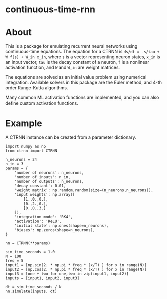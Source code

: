 # continuous-time-rnn

# About
This is a package for emulating recurrent neural networks using continuous-time equations. The equation for a CTRNN is `ds/dt = -s/tau + W f(s) + W_in x_in`, where `s` is a vector representing neuron states, `x_in` is an input vector, `tau` is the decay constant of a neuron, `f` is a nonlinear activation function, and `W` and `W_in` are weight matrices.

The equations are solved as an initial value problem using numerical integration. Available solvers in this package are the Euler method, and 4-th order Runge-Kutta algorithms.

Many common ML activation functions are implemented, and you can also define custom activation functions.

# Example
A CTRNN instance can be created from a parameter dictionary.

```
import numpy as np
from ctrnn import CTRNN

n_neurons = 24
n_in = 3
params = {
    'number of neurons': n_neurons,
    'number of inputs': n_in,
    'number of outputs': n_neurons,
    'decay constant': 0.01,
    'weight matrix': np.random.random(size=(n_neurons,n_neurons)),
    'input weights': np.array([
        [1.,0.,0.],
        [0.,2.,0.],
        [0.,0.,3.]
    ]),
    'integration mode': 'RK4',
    'activation': 'ReLU',
    'initial state': np.ones(shape=n_neurons),
    'biases': np.zeros(shape=n_neurons),
}

nn = CTRNN(**params)

sim_time_seconds = 1.0
N = 100
freq = 5
input1 = [np.sin(2. * np.pi * freq * (x/T) ) for x in range(N)]
input2 = [np.cos(2. * np.pi * freq * (x/T) ) for x in range(N)]
input3 = [one + two for one,two in zip(input1, input2)]
inputs = [input1, input2, input3]

dt = sim_time_seconds / N
nn.simulate(inputs, dt)

```
